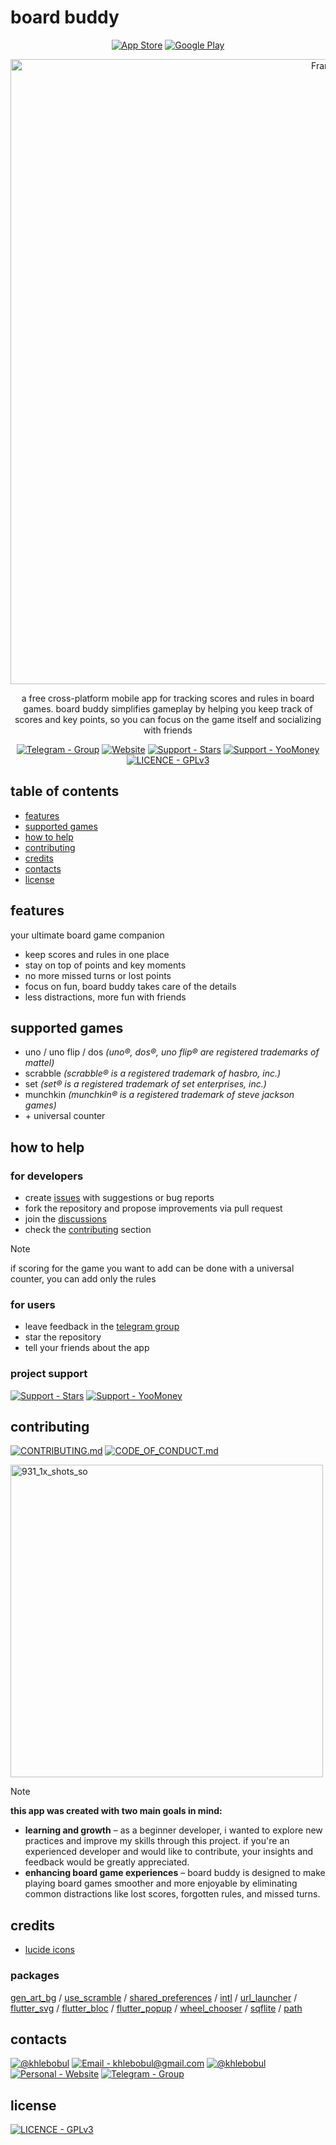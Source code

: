 # board buddy

<div align="center">
<!-- Change the link -->

[![App Store](https://img.shields.io/badge/App_Store-414141?style=for-the-badge&logo=App+Store&logoColor=F1F1F1)](https://boardbuddyapp.vercel.app) [![Google Play](https://img.shields.io/badge/Google_Play-414141?style=for-the-badge&logo=Google+Play&logoColor=F1F1F1)](https://boardbuddyapp.vercel.app)

<img width="1000" alt="Frame 2" src="https://github.com/user-attachments/assets/2db1490f-4568-4bf1-9f2d-274dfd62bd0b" />

a free cross-platform mobile app for tracking scores and rules in board games. board buddy simplifies gameplay by helping you keep track of scores and key points, so you can focus on the game itself and socializing with friends

[![Telegram - Group](https://img.shields.io/badge/Telegram-Group-414141?style=for-the-badge&logo=Telegram&logoColor=F1F1F1)](https://t.me/board_buddy) [![Website](https://img.shields.io/badge/Website-414141?style=for-the-badge&logo=Website&logoColor=F1F1F1)](https://boardbuddyapp.vercel.app) [![Support - Stars](https://img.shields.io/badge/Support-Stars-414141?style=for-the-badge&logo=Telegram&logoColor=F1F1F1)](https://github.com/khlebobul/board_buddy/blob/main/LICENSE) [![Support - YooMoney](https://img.shields.io/badge/Support-YooMoney-414141?style=for-the-badge&logo=YooMoney&logoColor=F1F1F1)](https://t.me/khlebobul_dev) [![LICENCE - GPLv3](https://img.shields.io/badge/LICENCE-GPLv3-414141?style=for-the-badge&logo=Licence&logoColor=F1F1F1)](https://github.com/khlebobul/board_buddy/blob/main/LICENSE)

</div>

## table of contents

- [features](#features)
- [supported games](#supported-games)
- [how to help](#how-to-help)
- [contributing](#contributing)
- [credits](#credits)
- [contacts](#contacts)
- [license](#license)

## features

your ultimate board game companion

- keep scores and rules in one place
- stay on top of points and key moments
- no more missed turns or lost points
- focus on fun, board buddy takes care of the details
- less distractions, more fun with friends

## supported games

- uno / uno flip / dos _(uno®, dos®, uno flip® are registered trademarks of mattel)_
- scrabble _(scrabble® is a registered trademark of hasbro, inc.)_
- set _(set® is a registered trademark of set enterprises, inc.)_
- munchkin _(munchkin® is a registered trademark of steve jackson games)_
- \+ universal counter

## how to help

### for developers

- create [issues](https://github.com/khlebobul/board_buddy/issues) with suggestions or bug reports
- fork the repository and propose improvements via pull request
- join the [discussions](https://github.com/khlebobul/board_buddy/discussions)
- check the [contributing](#contributing) section

> [!NOTE]
> if scoring for the game you want to add can be done with a universal counter, you can add only the rules

### for users

- leave feedback in the [telegram group](https://t.me/board_buddy)
- star the repository
- tell your friends about the app

### project support

[![Support - Stars](https://img.shields.io/badge/Support-Stars-414141?style=for-the-badge&logo=Telegram&logoColor=F1F1F1)](https://github.com/khlebobul/board_buddy/blob/main/LICENSE) [![Support - YooMoney](https://img.shields.io/badge/Support-YooMoney-414141?style=for-the-badge&logo=YooMoney&logoColor=F1F1F1)](https://t.me/khlebobul_dev)

## contributing

[![CONTRIBUTING.md](https://img.shields.io/badge/CONTRIBUTING.md-414141?style=for-the-badge&logo=md&logoColor=F1F1F1)](https://github.com/khlebobul/board_buddy/blob/main/CONTRIBUTING.md) [![CODE_OF_CONDUCT.md](https://img.shields.io/badge/CODE_OF_CONDUCT.md-414141?style=for-the-badge&logo=md&logoColor=F1F1F1)](https://github.com/khlebobul/board_buddy/blob/main/CODE_OF_CONDUCT.md)

<img width="500" alt="931_1x_shots_so" src="https://github.com/user-attachments/assets/d9e1e312-216c-4b7f-b767-021cce638d85" />

> [!NOTE]
> **this app was created with two main goals in mind:**
>
> - **learning and growth** – as a beginner developer, i wanted to explore new practices and improve my skills through this project. if you're an experienced developer and would like to contribute, your insights and feedback would be greatly appreciated.
> - **enhancing board game experiences** – board buddy is designed to make playing board games smoother and more enjoyable by eliminating common distractions like lost scores, forgotten rules, and missed turns.

## credits

- [lucide icons](https://lucide.dev)

### packages

[gen_art_bg](https://pub.dev/packages/gen_art_bg) / [use_scramble](https://pub.dev/packages/use_scramble) / [shared_preferences](https://pub.dev/packages/shared_preferences) / [intl](https://pub.dev/packages/intl) / [url_launcher](https://pub.dev/packages/url_launcher) / [flutter_svg](https://pub.dev/packages/flutter_svg) / [flutter_bloc](https://pub.dev/packages/flutter_bloc) / [flutter_popup](https://pub.dev/packages/flutter_popup) / [wheel_chooser](https://pub.dev/packages/wheel_chooser) / [sqflite](https://pub.dev/packages/sqflite) / [path](https://pub.dev/packages/path)

## contacts

[![@khlebobul](https://img.shields.io/badge/@khlebobul-414141?style=for-the-badge&logo=X&logoColor=F1F1F1)](https://x.com/khlebobul) [![Email - khlebobul@gmail.com](https://img.shields.io/badge/Email-khlebobul%40gmail.com-414141?style=for-the-badge&logo=Email&logoColor=F1F1F1)](mailto:khlebobul@gmail.com) [![@khlebobul](https://img.shields.io/badge/%40khlebobul-414141?style=for-the-badge&logo=Telegram&logoColor=F1F1F1)](https://t.me/khlebobul) [![Personal - Website](https://img.shields.io/badge/Personal-Website-414141?style=for-the-badge&logo=Personal&logoColor=F1F1F1)](https://khlebobul.github.io/) [![Telegram - Group](https://img.shields.io/badge/Telegram-Group-414141?style=for-the-badge&logo=Telegram&logoColor=F1F1F1)](https://t.me/board_buddy)

<!-- ## star history -->

<!-- ## repository activity
- repobeats -->

## license

[![LICENCE - GPLv3](https://img.shields.io/badge/LICENCE-GPLv3-414141?style=for-the-badge&logo=Licence&logoColor=F1F1F1)](https://github.com/khlebobul/board_buddy/blob/main/LICENSE)
